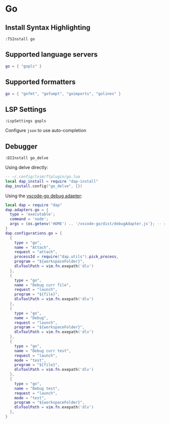 # Go

## Install Syntax Highlighting

```vim
:TSInstall go
```

## Supported language servers

```lua
go = { "gopls" }
```

## Supported formatters

```lua
go = { "gofmt", "gofumpt", "goimports", "golines" }
```

## LSP Settings

```vim
:LspSettings gopls
```

Configure `json` to use auto-completion

## Debugger

```vim
:DIInstall go_delve
```

Using delve directly:

```lua
-- ~/.config/lvim/ftplugin/go.lua
local dap_install = require "dap-install"
dap_install.config("go_delve", {})
```

Using the [vscode-go debug adapter](https://github.com/mfussenegger/nvim-dap/wiki/Debug-Adapter-installation#go):

```lua
local dap = require "dap"
dap.adapters.go = {
  type = 'executable';
  command = 'node';
  args = {os.getenv('HOME') .. '/vscode-go/dist/debugAdapter.js'}; -- specify the path to the adapter
}
dap.configurations.go = {
  {
    type = "go",
    name = "Attach",
    request = "attach",
    processId = require("dap.utils").pick_process,
    program = "${workspaceFolder}",
    dlvToolPath = vim.fn.exepath('dlv')
  },
  {
    type = "go",
    name = "Debug curr file",
    request = "launch",
    program = "${file}",
    dlvToolPath = vim.fn.exepath('dlv')
  },
  {
    type = "go",
    name = "Debug",
    request = "launch",
    program = "${workspaceFolder}",
    dlvToolPath = vim.fn.exepath('dlv')
  },
  {
    type = "go",
    name = "Debug curr test",
    request = "launch",
    mode = "test",
    program = "${file}",
    dlvToolPath = vim.fn.exepath('dlv')
  },
  {
    type = "go",
    name = "Debug test",
    request = "launch",
    mode = "test",
    program = "${workspaceFolder}",
    dlvToolPath = vim.fn.exepath('dlv')
  },
}
```
